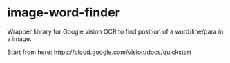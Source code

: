 # image-word-finder
Wrapper library for Google vision OCR to find position of a word/line/para in a image.


Start from here: https://cloud.google.com/vision/docs/quickstart
